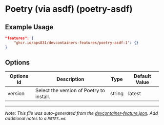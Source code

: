 
# Poetry (via asdf) (poetry-asdf)



## Example Usage

```json
"features": {
    "ghcr.io/aps831/devcontainers-features/poetry-asdf:1": {}
}
```

## Options

| Options Id | Description | Type | Default Value |
|-----|-----|-----|-----|
| version | Select the version of Poetry to install. | string | latest |



---

_Note: This file was auto-generated from the [devcontainer-feature.json](https://github.com/aps831/devcontainers-features/blob/main/src/poetry-asdf/devcontainer-feature.json).  Add additional notes to a `NOTES.md`._
